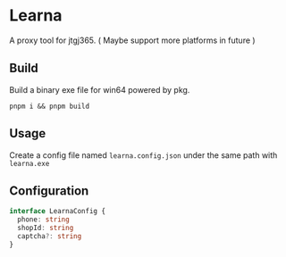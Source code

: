# Learna

A proxy tool for jtgj365. ( Maybe support more platforms in future )

## Build

Build a binary exe file for win64 powered by pkg.

```
pnpm i && pnpm build
```

## Usage

Create a config file named `learna.config.json` under the same path with `learna.exe`

## Configuration

```ts
interface LearnaConfig {
  phone: string
  shopId: string
  captcha?: string
}
```